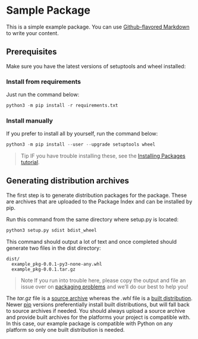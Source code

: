 # Sample Package

This is a simple example package. You can use
[Github-flavored Markdown](https://guides.github.com/features/mastering-markdown/)
to write your content.

## Prerequisites
Make sure you have the latest versions of setuptools and wheel installed:

### Install from requirements
Just run the command below:
```python
python3 -m pip install -r requirements.txt
```

### Install manually
If you prefer to install all by yourself, run the command below:

```python
python3 -m pip install --user --upgrade setuptools wheel
```

> Tip IF you have trouble installing these, see the [Installing Packages tutorial](https://packaging.python.org/tutorials/installing-packages).


## Generating distribution archives
The first step is to generate distribution packages for the package. These are archives that are uploaded to the Package Index and can be installed by pip.

Run this command from the same directory where setup.py is located:

```python
python3 setup.py sdist bdist_wheel
```

This command should output a lot of text and once completed should generate two files in the dist directory:

```text
dist/
  example_pkg-0.0.1-py3-none-any.whl
  example_pkg-0.0.1.tar.gz
```

> Note If you run into trouble here, please copy the output and file an issue over on [packaging problems](https://github.com/pypa/packaging-problems/issues/new?title=Trouble+following+packaging+libraries+tutorial) and we’ll do our best to help you!

The *tar.gz* file is a [source archive](https://packaging.python.org/glossary/#term-source-archive) whereas the *.whl* file is a [built distribution](https://packaging.python.org/glossary/#term-built-distribution). Newer [pip](https://packaging.python.org/key_projects/#pip) versions preferentially install built distributions, but will fall back to source archives if needed. You should always upload a source archive and provide built archives for the platforms your project is compatible with. In this case, our example package is compatible with Python on any platform so only one built distribution is needed.

